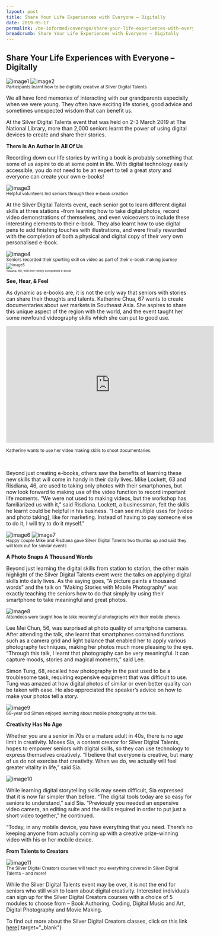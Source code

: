 ```yaml
---
layout: post
title: Share Your Life Experiences with Everyone – Digitally
date: 2019-05-17
permalink: /be-informed/coverage/share-your-life-experiences-with-everyone-digitally-2019/
breadcrumb: Share Your Life Experiences with Everyone – Digitally
---
```


## Share Your Life Experiences with Everyone – Digitally <br>


![image1](/images/event-coverage/share-your-life-experiences-with-everyone–digitally/share-your-life-experiences-with-everyone–digitally-1.jpg)
![image2](/images/event-coverage/share-your-life-experiences-with-everyone–digitally/share-your-life-experiences-with-everyone–digitally-2.jpg)<br>
<sub>Participants learnt how to be digitally creative at Silver Digital Talents<sub/>

We all have fond memories of interacting with our grandparents especially when we were young. They often have exciting life stories, good advice and sometimes unexpected wisdom that can benefit us.

At the Silver Digital Talents event that was held on 2-3 March 2019 at The National Library, more than 2,000 seniors learnt the power of using digital devices to create and share their stories.


**There Is An Author In All Of Us**



Recording down our life stories by writing a book is probably something that some of us aspire to do at some point in life. With digital technology easily accessible, you do not need to be an expert to tell a great story and everyone can create your own e-books!

![image3](/images/event-coverage/share-your-life-experiences-with-everyone–digitally/share-your-life-experiences-with-everyone–digitally-3.jpg)<br>
<sub>Helpful volunteers led seniors through their e-book creation<sub/>

At the Silver Digital Talents event, each senior got to learn different digital skills at three stations -from learning how to take digital photos, record video demonstrations of themselves, and even voiceovers to include these interesting elements to their e-book. They also learnt how to use digital pens to add finishing touches with illustrations, and were finally rewarded with the completion of both a physical and digital copy of their very own personalised e-book.

![image4](/images/event-coverage/share-your-life-experiences-with-everyone–digitally/share-your-life-experiences-with-everyone–digitally-4.JPG)<br>
<sub>Seniors recorded their sporting skill on video as part of their e-book making journey<sub/><br>
![image5](/images/event-coverage/share-your-life-experiences-with-everyone–digitally/share-your-life-experiences-with-everyone–digitally-5.jpg)<br>
<sub>Tavana, 60, with her newly completed e-book<sub/>



**See, Hear, & Feel**


As dynamic as e-books are, it is not the only way that seniors with stories can share their thoughts and talents.  Katherine Chua, 67 wants to create documentaries about wet markets in Southeast Asia.  She aspires to share this unique aspect of the region with the world, and the event taught her some newfound videography skills which she can put to good use.


<div><iframe width="560" height="315" src="https://www.youtube.com/embed/jVRlyUA_jvs" frameborder="0" allow="accelerometer; autoplay; encrypted-media; gyroscope; picture-in-picture" allowfullscreen></iframe></div>

<sub>Katherine wants to use her video making skills to shoot documentaries.</sub><br>

<br>

Beyond just creating e-books, others saw the benefits of learning these new skills that will come in handy in their daily lives. Mike Lockett, 63 and Risdiana, 46, are used to taking only photos with their smartphones, but now look forward to making use of the video function to record important life moments. “We were not used to making videos, but the workshop has familiarized us with it,” said Risdiana. Lockett, a businessman, felt the skills he learnt could be helpful in his business. “I can see multiple uses for [video and photo taking], like for marketing. Instead of having to pay someone else to do it, I will try to do it myself.”

![image6](/images/event-coverage/share-your-life-experiences-with-everyone–digitally/share-your-life-experiences-with-everyone–digitally-6.jpg)
![image7](/images/event-coverage/share-your-life-experiences-with-everyone–digitally/share-your-life-experiences-with-everyone–digitally-7.jpg)<br>
<sub>Happy couple Mike and Risdiana gave Silver Digital Talents two thumbs up and said they will look out for similar events<sub/>


**A Photo Snaps A Thousand Words**

 
Beyond just learning the digital skills from station to station, the other main highlight of the Silver Digital Talents event were the talks on applying digital skills into daily lives.  As the saying goes, “A picture paints a thousand words” and the talk on “Making Stories with Mobile Photography” was exactly teaching the seniors how to do that simply by using their smartphone to take meaningful and great photos.

![image8](/images/event-coverage/share-your-life-experiences-with-everyone–digitally/share-your-life-experiences-with-everyone–digitally-8.jpg)<br>
<sub>Attendees were taught how to take meaningful photographs with their mobile phones<sub/>

Lee Mei Chun, 56, was surprised at photo quality of smartphone cameras. After attending the talk, she learnt that smartphones contained functions such as a camera grid and light balance that enabled her to apply various photography techniques, making her photos much more pleasing to the eye.  “Through this talk, I learnt that photography can be very meaningful. It can capture moods, stories and magical moments,” said Lee.

 

Simon Tung, 68, recalled how photography in the past used to be a troublesome task, requiring expensive equipment that was difficult to use. Tung was amazed at how digital photos of similar or even better quality can be taken with ease. He also appreciated the speaker’s advice on how to make your photos tell a story.

![image9](/images/event-coverage/share-your-life-experiences-with-everyone–digitally/share-your-life-experiences-with-everyone–digitally-9.jpg)<br>
<sub>68-year old Simon enjoyed learning about mobile photography at the talk.<sub/>

**Creativity Has No Age**



Whether you are a senior in 70s or a mature adult in 40s, there is no age limit in creativity. Moses Sia, a content creator for Silver Digital Talents, hopes to empower seniors with digital skills, so they can use technology to express themselves creatively. “I believe that everyone is creative, but many of us do not exercise that creativity. When we do, we actually will feel greater vitality in life,” said Sia.

![image10](/images/event-coverage/share-your-life-experiences-with-everyone–digitally/share-your-life-experiences-with-everyone–digitally-10.jpg)

While learning digital storytelling skills may seem difficult, Sia expressed that it is now far simpler than before. “The digital tools today are so easy for seniors to understand,” said Sia. “Previously you needed an expensive video camera, an editing suite and the skills required in order to put just a short video together,” he continued.

 

“Today, in any mobile device, you have everything that you need. There’s no keeping anyone from actually coming up with a creative prize-winning video with his or her mobile device.

 

**From Talents to Creators**

![image11](/images/event-coverage/share-your-life-experiences-with-everyone–digitally/share-your-life-experiences-with-everyone–digitally-11.jpg)<br>
<sub>The Silver Digital Creators courses will teach you everything covered in Silver Digital Talents – and more!<sub/>

While the Silver Digital Talents event may be over, it is not the end for seniors who still wish to learn about digital creativity. Interested individuals can sign up for the Silver Digital Creators courses with a choice of 5 modules to choose from – Book Authoring, Coding, Digital Music and Art, Digital Photography and Movie Making.

To find out more about the Silver Digital Creators classes, click on this link [here](https://courses.ntuclearninghub.com/browse/silver-digital-creators/){:target="_blank"} 
